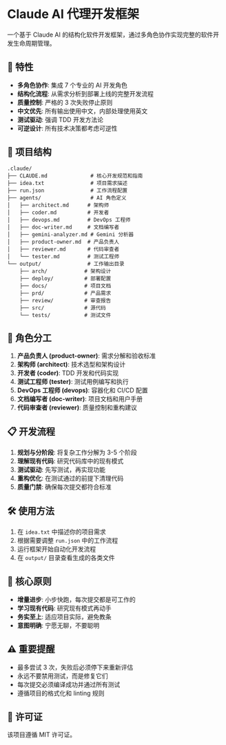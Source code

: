 # Claude AI 代理开发框架

一个基于 Claude AI 的结构化软件开发框架，通过多角色协作实现完整的软件开发生命周期管理。

## 🚀 特性

- **多角色协作**: 集成 7 个专业的 AI 开发角色
- **结构化流程**: 从需求分析到部署上线的完整开发流程
- **质量控制**: 严格的 3 次失败停止原则
- **中文优先**: 所有输出使用中文，内部处理使用英文
- **测试驱动**: 强调 TDD 开发方法论
- **可逆设计**: 所有技术决策都考虑可逆性

## 📁 项目结构

```
.claude/
├── CLAUDE.md              # 核心开发规范和指南
├── idea.txt               # 项目需求描述
├── run.json               # 工作流程配置
├── agents/                # AI 角色定义
│   ├── architect.md      # 架构师
│   ├── coder.md          # 开发者
│   ├── devops.md         # DevOps 工程师
│   ├── doc-writer.md     # 文档编写者
│   ├── gemini-analyzer.md # Gemini 分析器
│   ├── product-owner.md  # 产品负责人
│   ├── reviewer.md       # 代码审查者
│   └── tester.md         # 测试工程师
└── output/               # 工作输出目录
    ├── arch/            # 架构设计
    ├── deploy/          # 部署配置
    ├── docs/            # 项目文档
    ├── prd/             # 产品需求
    ├── review/          # 审查报告
    ├── src/             # 源代码
    └── tests/           # 测试文件
```

## 🎯 角色分工

1. **产品负责人 (product-owner)**: 需求分解和验收标准
2. **架构师 (architect)**: 技术选型和架构设计
3. **开发者 (coder)**: TDD 开发和代码实现
4. **测试工程师 (tester)**: 测试用例编写和执行
5. **DevOps 工程师 (devops)**: 容器化和 CI/CD 配置
6. **文档编写者 (doc-writer)**: 项目文档和用户手册
7. **代码审查者 (reviewer)**: 质量控制和重构建议

## 📋 开发流程

1. **规划与分阶段**: 将复杂工作分解为 3-5 个阶段
2. **理解现有代码**: 研究代码库中的现有模式
3. **测试驱动**: 先写测试，再实现功能
4. **重构优化**: 在测试通过的前提下清理代码
5. **质量门禁**: 确保每次提交都符合标准

## 🛠️ 使用方法

1. 在 `idea.txt` 中描述你的项目需求
2. 根据需要调整 `run.json` 中的工作流程
3. 运行框架开始自动化开发流程
4. 在 `output/` 目录查看生成的各类文件

## 📖 核心原则

- **增量进步**: 小步快跑，每次提交都是可工作的
- **学习现有代码**: 研究现有模式再动手
- **务实至上**: 适应项目实际，避免教条
- **意图明确**: 宁愿无聊，不要聪明

## ⚠️ 重要提醒

- 最多尝试 3 次，失败后必须停下来重新评估
- 永远不要禁用测试，而是修复它们
- 每次提交必须编译成功并通过所有测试
- 遵循项目的格式化和 linting 规则

## 📝 许可证

该项目遵循 MIT 许可证。